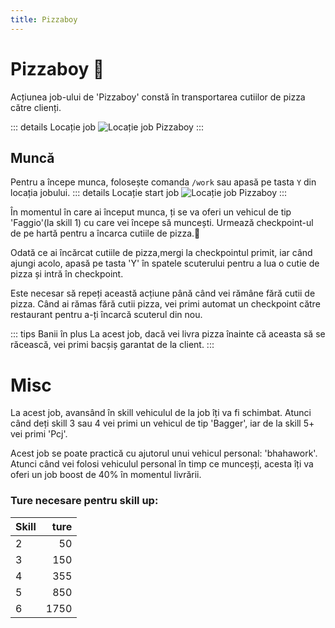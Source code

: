 ```yaml
---
title: Pizzaboy
---
```


# Pizzaboy 🍕


Acțiunea job-ului de 'Pizzaboy' constă în transportarea cutiilor de pizza către clienți.

::: details Locație job
![Locație job Pizzaboy](https://i.imgur.com/e28Pixs.png "Locație job Pizzaboy")
:::
## Muncă
Pentru a începe munca, folosește comanda `/work` sau apasă pe tasta `Y` din locația jobului.
::: details Locație start job
![Locație job Pizzaboy](https://i.imgur.com/IsFDFjm.png "Locație job Pizzaboy")
:::

În momentul în care ai început munca, ți se va oferi un vehicul de tip 'Faggio'(la skill 1) cu care vei începe să muncești. Urmează checkpoint-ul de pe hartă pentru a încarca cutiile de pizza.🍕

Odată ce ai încărcat cutiile de pizza,mergi la checkpointul primit, iar când ajungi acolo, apasă pe tasta 'Y' în spatele scuterului pentru a lua o cutie de pizza și intră în checkpoint.

Este necesar să repeți această acțiune până când vei rămâne fără cutii de pizza. Când ai rămas fără cutii pizza, vei primi automat un checkpoint către restaurant pentru a-ți încarcă scuterul din nou.

::: tips Banii în plus
La acest job, dacă vei livra pizza înainte că aceasta să se răcească, vei primi bacșiș garantat de la client.
:::
# Misc
La acest job, avansând în skill vehiculul de la job îți va fi schimbat. Atunci când deți skill 3 sau 4 vei primi un vehicul de tip 'Bagger', iar de la skill 5+ vei primi 'Pcj'.

Acest job se poate practică cu ajutorul unui vehicul personal: 'bhahawork'. Atunci când vei folosi vehiculul personal în timp ce munceșți, acesta îți va oferi un job boost de 40% în momentul livrării.

### Ture necesare pentru skill up:

| Skill         | ture   |
| ------------- | ----: |
| 2             | 50|
| 3             | 150|
| 4             | 355|
| 5             | 850|
| 6             | 1750|
